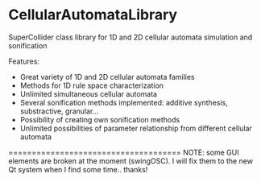 CellularAutomataLibrary
=====================================

SuperCollider class library for 1D and 2D cellular automata simulation and sonification

Features:
- Great variety of 1D and 2D cellular automata families
- Methods for 1D rule space characterization
- Unlimited simultaneous cellular automata
- Several sonification methods implemented: additive synthesis, substractive, granular...
- Possibility of creating own sonification methods
- Unlimited possibilities of parameter relationship from different cellular automata

=====================================
NOTE: some GUI elements are broken at the moment (swingOSC). I will fix them to the new Qt system when I find some time..
thanks!
